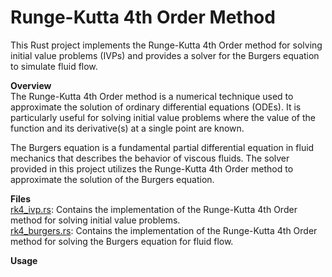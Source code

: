 # Runge-Kutta 4th Order Method

This Rust project implements the Runge-Kutta 4th Order method for solving initial value problems (IVPs) and provides a solver for the Burgers equation to simulate fluid flow. <br>

**Overview** <br>
The Runge-Kutta 4th Order method is a numerical technique used to approximate the solution of ordinary differential equations (ODEs). It is particularly useful for solving initial value problems where the value of the function and its derivative(s) at a single point are known.<br>

The Burgers equation is a fundamental partial differential equation in fluid mechanics that describes the behavior of viscous fluids. The solver provided in this project utilizes the Runge-Kutta 4th Order method to approximate the solution of the Burgers equation. <br>

**Files** <br>
[rk4_ivp.rs](https://github.com/abhinavtk/flaxandteal-exercise/blob/main/src/rk4_ivp.rs): Contains the implementation of the Runge-Kutta 4th Order method for solving initial value problems.  <br>
[rk4_burgers.rs](https://github.com/abhinavtk/flaxandteal-exercise/blob/main/src/rk4_burgers.rs): Contains the implementation of the Runge-Kutta 4th Order method for solving the Burgers equation for fluid flow. <br>

**Usage** <br>
